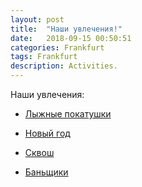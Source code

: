 ```yaml
---
layout: post
title:  "Наши увлечения!"
date:   2018-09-15 00:50:51 
categories: Frankfurt
tags: Frankfurt
description: Activities.
---
```

Наши увлечения:

* [Лыжные покатушки][fr-lyzi]

* [Новый год][fr-ny]

* [Сквош][fr-skvo]

* [Баньщики][fr-bans]


[fr-lyzi]: https://t.me/joinchat/AAeGCgvi0_XI09s1AU8lrA
[fr-ny]:   https://t.me/joinchat/AAeGClANpZDWo4QcAjPX6Q
[fr-skvo]: https://t.me/joinchat/AAeGChFkF-9Tb_hlsKk81g
[fr-bans]: https://t.me/joinchat/AAeGChLKd72aDX3dljDMRw